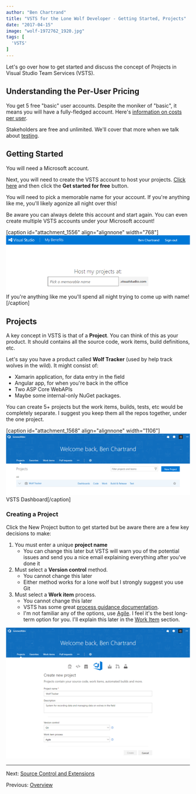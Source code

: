 ```yaml
---
author: "Ben Chartrand"
title: "VSTS for the Lone Wolf Developer - Getting Started, Projects"
date: "2017-04-15"
image: "wolf-1972762_1920.jpg"
tags: [
  'VSTS'
]
---
```


Let's go over how to get started and discuss the concept of Projects in Visual Studio Team Services (VSTS).

## Understanding the Per-User Pricing

You get 5 free "basic" user accounts. Despite the moniker of "basic", it means you will have a fully-fledged account. Here's [information on costs per user](https://marketplace.visualstudio.com/items?itemName=ms.vss-vstsuser).

Stakeholders are free and unlimited. We'll cover that more when we talk about [testing](http://liftcodeplay.com/2017/04/16/vsts-for-the-lone-wolf-developer-stakeholders-and-testing/).

## Getting Started

You will need a Microsoft account.

Next, you will need to create the VSTS account to host your projects. [Click here](https://www.visualstudio.com/team-services/) and then click the **Get started for free** button.

You will need to pick a memorable name for your account. If you're anything like me, you'll likely agonize all night over this!

Be aware you can always delete this account and start again. You can even create multiple VSTS accounts under your Microsoft account!

\[caption id="attachment\_1556" align="alignnone" width="768"\][![VSTS getting started](images/vsts-getting-started4.png)](https://liftcodeplay.files.wordpress.com/2017/04/vsts-getting-started4.png) If you're anything like me you'll spend all night trying to come up with name!\[/caption\]

## Projects

A key concept in VSTS is that of a **Project**. You can think of this as your product. It should contains all the source code, work items, build definitions, etc.

Let's say you have a product called **Wolf Tracker** (used by help track wolves in the wild). It might consist of:

- Xamarin application, for data entry in the field
- Angular app, for when you're back in the office
- Two ASP Core WebAPIs
- Maybe some internal-only NuGet packages.

You can create 5+ projects but the work items, builds, tests, etc would be completely separate. I suggest you keep them all the repos together, under the one project.

\[caption id="attachment\_1568" align="alignnone" width="1106"\][![VSTS projects.png](images/vsts-projects.png)](https://liftcodeplay.files.wordpress.com/2017/04/vsts-projects.png) VSTS Dashboard\[/caption\]

### Creating a Project

Click the New Project button to get started but be aware there are a few key decisions to make:

1. You must enter a unique **project name**
    - You can change this later but VSTS will warn you of the potential issues and send you a nice email explaining everything after you've done it
2. Must select a **Version control** method.
    - You cannot change this later
    - Either method works for a lone wolf but I strongly suggest you use Git
3. Must select a **Work item** process.
    - You cannot change this later
    - VSTS has some great [process guidance documentation](https://www.visualstudio.com/en-us/docs/work/guidance/choose-process).
    - I'm not familiar any of the options, use [Agile](https://www.visualstudio.com/en-us/docs/work/guidance/agile-process). I feel it's the best long-term option for you. I'll explain this later in the [Work Item](https://liftcodeplay.com/2017/04/22/vsts-for-the-lone-wolf-developer-work-item-management/) section.

[![VSTS new project](images/vsts-new-project.png)](https://liftcodeplay.files.wordpress.com/2017/04/vsts-new-project.png)

* * *

Next: [Source Control and Extensions](http://liftcodeplay.com/2017/04/16/vsts-for-the-lone-wolf-developer-source-control-and-extensions/)

Previous: [Overview](http://liftcodeplay.com/2017/04/16/vsts-for-the-lone-wolf-developer/)
